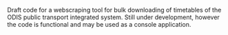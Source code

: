 Draft code for a webscraping tool for bulk downloading of timetables of the ODIS public transport integrated system. Still under development, however the code is functional and may be used as a console application.

